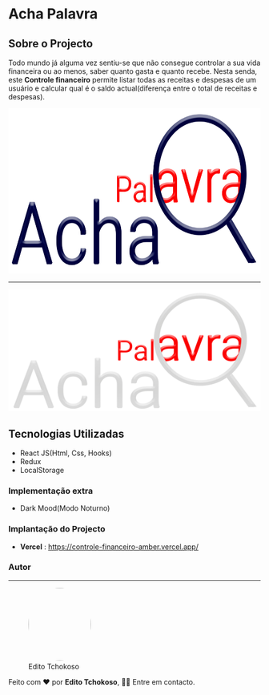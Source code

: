 # Acha Palavra

## Sobre o Projecto
Todo mundo já alguma vez sentiu-se que não consegue controlar a sua vida financeira ou ao menos, saber quanto gasta e quanto recebe. Nesta senda, este **Controle financeiro** permite listar todas as receitas e despesas de um usuário e calcular qual é o saldo actual(diferença entre o total de receitas e despesas).

<img width="600px" height="330px" src='./public/img/Acha jogo LOGO.png'>

***

<img src='./public/img/Acha jogo LOGO branco.png'>


## Tecnologias Utilizadas
* React JS(Html, Css, Hooks)
* Redux
* LocalStorage

### Implementação extra
* Dark Mood(Modo Noturno)

### Implantação do Projecto
- **Vercel** : https://controle-financeiro-amber.vercel.app/

### Autor
***

<figure>
    <img src='./src/assets/img/profile-picture.png' style='border-radius: 50%' width='125' height='145'>
    <figcaption>Edito Tchokoso</figcaption>
</figure>

Feito com ❤ por **Edito Tchokoso**, 👋🏽 Entre em contacto.
